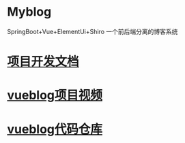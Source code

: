 # Myblog
 SpringBoot+Vue+ElementUi+Shiro
 一个前后端分离的博客系统
# [项目开发文档](https://juejin.im/post/5ecfca676fb9a04793456fb8)
# [vueblog项目视频](https://www.bilibili.com/video/BV1PQ4y1P7hZ)
  
# [vueblog代码仓库](https://github.com/MarkerHub/vueblog)